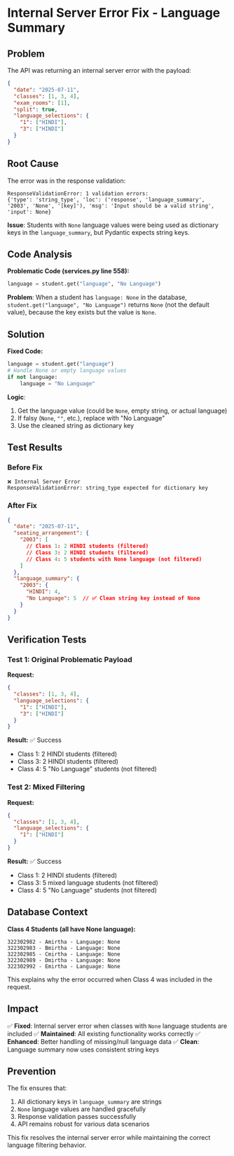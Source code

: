 # Internal Server Error Fix - Language Summary

## Problem

The API was returning an internal server error with the payload:
```json
{
  "date": "2025-07-11",
  "classes": [1, 3, 4],
  "exam_rooms": [1],
  "split": true,
  "language_selections": {
    "1": ["HINDI"],
    "3": ["HINDI"]
  }
}
```

## Root Cause

The error was in the response validation:
```
ResponseValidationError: 1 validation errors:
{'type': 'string_type', 'loc': ('response', 'language_summary', '2003', 'None', '[key]'), 'msg': 'Input should be a valid string', 'input': None}
```

**Issue**: Students with `None` language values were being used as dictionary keys in the `language_summary`, but Pydantic expects string keys.

## Code Analysis

**Problematic Code (services.py line 558):**
```python
language = student.get("language", "No Language")
```

**Problem**: When a student has `language: None` in the database, `student.get("language", "No Language")` returns `None` (not the default value), because the key exists but the value is `None`.

## Solution

**Fixed Code:**
```python
language = student.get("language")
# Handle None or empty language values
if not language:
    language = "No Language"
```

**Logic**: 
1. Get the language value (could be `None`, empty string, or actual language)
2. If falsy (`None`, `""`, etc.), replace with "No Language"
3. Use the cleaned string as dictionary key

## Test Results

### Before Fix
```
❌ Internal Server Error
ResponseValidationError: string_type expected for dictionary key
```

### After Fix
```json
{
  "date": "2025-07-11",
  "seating_arrangement": {
    "2003": [
      // Class 1: 2 HINDI students (filtered)
      // Class 3: 2 HINDI students (filtered)  
      // Class 4: 5 students with None language (not filtered)
    ]
  },
  "language_summary": {
    "2003": {
      "HINDI": 4,
      "No Language": 5  // ✅ Clean string key instead of None
    }
  }
}
```

## Verification Tests

### Test 1: Original Problematic Payload
**Request:**
```json
{
  "classes": [1, 3, 4],
  "language_selections": {
    "1": ["HINDI"],
    "3": ["HINDI"]
  }
}
```

**Result:** ✅ Success
- Class 1: 2 HINDI students (filtered)
- Class 3: 2 HINDI students (filtered)
- Class 4: 5 "No Language" students (not filtered)

### Test 2: Mixed Filtering
**Request:**
```json
{
  "classes": [1, 3, 4],
  "language_selections": {
    "1": ["HINDI"]
  }
}
```

**Result:** ✅ Success
- Class 1: 2 HINDI students (filtered)
- Class 3: 5 mixed language students (not filtered)
- Class 4: 5 "No Language" students (not filtered)

## Database Context

**Class 4 Students (all have None language):**
```
322302982 - Amirtha - Language: None
322302983 - Bmirtha - Language: None
322302985 - Cmirtha - Language: None
322302989 - Dmirtha - Language: None
322302992 - Emirtha - Language: None
```

This explains why the error occurred when Class 4 was included in the request.

## Impact

✅ **Fixed**: Internal server error when classes with `None` language students are included
✅ **Maintained**: All existing functionality works correctly
✅ **Enhanced**: Better handling of missing/null language data
✅ **Clean**: Language summary now uses consistent string keys

## Prevention

The fix ensures that:
1. All dictionary keys in `language_summary` are strings
2. `None` language values are handled gracefully
3. Response validation passes successfully
4. API remains robust for various data scenarios

This fix resolves the internal server error while maintaining the correct language filtering behavior.
